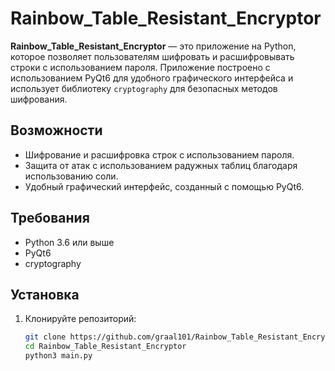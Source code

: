 # Rainbow_Table_Resistant_Encryptor

**Rainbow_Table_Resistant_Encryptor** — это приложение на Python, которое позволяет пользователям шифровать и расшифровывать строки с использованием пароля. Приложение построено с использованием PyQt6 для удобного графического интерфейса и использует библиотеку `cryptography` для безопасных методов шифрования.

## Возможности

- Шифрование и расшифровка строк с использованием пароля.
- Защита от атак с использованием радужных таблиц благодаря использованию соли.
- Удобный графический интерфейс, созданный с помощью PyQt6.

## Требования

- Python 3.6 или выше
- PyQt6
- cryptography

## Установка

1. Клонируйте репозиторий:

   ```bash
   git clone https://github.com/graal101/Rainbow_Table_Resistant_Encryptor.git
   cd Rainbow_Table_Resistant_Encryptor
   python3 main.py
   ```

